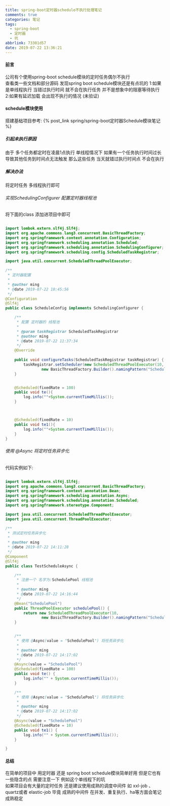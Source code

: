 ```yaml
---
title: spring-boot定时器schedule不执行处理笔记
comments: true
categories: 笔记
tags:
  - spring-boot
  - 定时器
  - 坑
abbrlink: 73301d57
date: 2019-07-22 13:36:21
---
```

####  前言
公司有个使用spring-boot schedule模块的定时任务偶尔不执行  
查看类一些文档和部分源码 发现spring boot schedule模块还是有点坑的 
1:如果是单线程执行 当错过执行时间 就不会在执行任务    并不是想象中的阻塞等待执行     
2:如果有延迟加载  会出现不执行的情况  (未验证)   

#### schedule模块使用 
搭建基础项目参考: {% post_link spring/spring-boot定时器Schedule模块笔记 %}
##### 引起未执行原因
由于 多个任务都定时在凌晨1点执行 
单线程情况下 如果有一个任务执行时间过长 导致其他任务到时间点无法触发 那么这些任务 当天就错过执行时间点  不会在执行
##### 解决办法
将定时任务 多线程执行即可  
###### 实现SchedulingConfigurer 配置定时器线程池
将下面的class 添加进项目中即可  
```java

import lombok.extern.slf4j.Slf4j;
import org.apache.commons.lang3.concurrent.BasicThreadFactory;
import org.springframework.context.annotation.Configuration;
import org.springframework.scheduling.annotation.Scheduled;
import org.springframework.scheduling.annotation.SchedulingConfigurer;
import org.springframework.scheduling.config.ScheduledTaskRegistrar;

import java.util.concurrent.ScheduledThreadPoolExecutor;

/**
 * 定时器配置
 *
 * @author ming
 * @date 2019-07-22 10:45:56
 */
@Configuration
@Slf4j
public class ScheduleConfig implements SchedulingConfigurer {

    /**
     * 配置 定时器的 线程池
     *
     * @param taskRegistrar ScheduledTaskRegistrar
     * @author ming
     * @date 2019-07-22 11:37:34
     */
    @Override
    
    public void configureTasks(ScheduledTaskRegistrar taskRegistrar) {
        taskRegistrar.setScheduler(new ScheduledThreadPoolExecutor(10,
                new BasicThreadFactory.Builder().namingPattern("Scheduling-%d").daemon(true).build()));
    }


    @Scheduled(fixedRate = 100)
    public void te(){
        log.info(""+System.currentTimeMillis());
    }



    @Scheduled(fixedRate = 10)
    public void te1(){
        log.info(""+System.currentTimeMillis());
    }
}
```
###### 使用 @Async 将定时任务异步化 
代码实例如下: 
```java

import lombok.extern.slf4j.Slf4j;
import org.apache.commons.lang3.concurrent.BasicThreadFactory;
import org.springframework.context.annotation.Bean;
import org.springframework.scheduling.annotation.Async;
import org.springframework.scheduling.annotation.Scheduled;
import org.springframework.stereotype.Component;

import java.util.concurrent.ScheduledThreadPoolExecutor;
import java.util.concurrent.ThreadPoolExecutor;

/**
 * 测试定时任务异步化
 *
 * @author ming
 * @date 2019-07-22 14:11:28
 */
@Component
@Slf4j
public class TestScheduleAsync {

    /**
     * 注册一个 名字为:SchedulePool 线程池
     *
     * @author ming
     * @date 2019-07-22 14:16:44
     */
    @Bean("SchedulePool")
    public ThreadPoolExecutor schedulePool() {
        return new ScheduledThreadPoolExecutor(10,
                new BasicThreadFactory.Builder().namingPattern("Scheduling-%d").daemon(true).build());
    }


    /**
     * 使用 @Async(value = "SchedulePool") 将任务异步化
     *
     * @author ming
     * @date 2019-07-22 14:17:02
     */
    @Async(value = "SchedulePool")
    @Scheduled(fixedRate = 100)
    public void te() {
        log.info("" + System.currentTimeMillis());
    }

    /**
     * 使用 @Async(value = "SchedulePool") 将任务异步化
     *
     * @author ming
     * @date 2019-07-22 14:17:02
     */
    @Async(value = "SchedulePool")
    @Scheduled(fixedRate = 10)
    public void te1() {
        log.info("" + System.currentTimeMillis());
    }

}


```

#### 总结 
在简单的项目中 用定时器 还是 spring boot schedule模块简单好用 
但是它也有一些隐含的点 需要注意一下 例如这个单线程下的坑  
如果项目会有大量的定时任务 还是建议使用成熟的调度中间件 如 xxl-job 、quartz或者 elastic-job
毕竟 成熟的中间件 在并发、重复执行、ha等方面会笔记成熟稳定  


